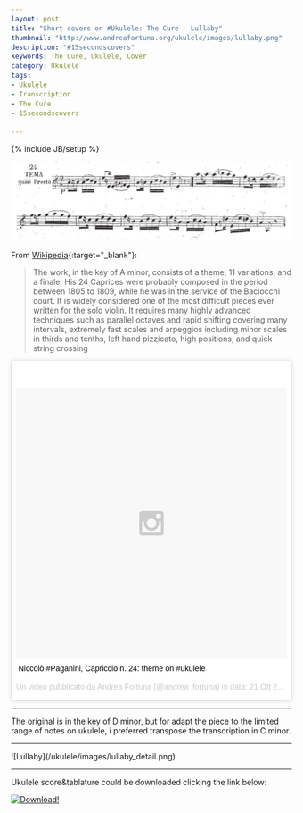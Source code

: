 ```yaml
---
layout: post
title: "Short covers on #Ukulele: The Cure - Lullaby"
thumbnail: "http://www.andreafortuna.org/ukulele/images/lullaby.png"
description: "#15secondscovers"
keywords: The Cure, Ukulele, Cover
category: Ukulele
tags: 
- Ukulele
- Transcription
- The Cure
- 15secondscovers
 
---
```

{% include JB/setup %}


![Lullaby](/ukulele/images/Capriccio24_theme.png)
<!-- more -->

From [Wikipedia](https://en.wikipedia.org/wiki/Caprice_No._24_(Paganini)){:target="_blank"}:

>The work, in the key of A minor, consists of a theme, 11 variations, and a finale. His 24 Caprices were probably composed in the period between 1805 to 1809, while he was in the service of the Baciocchi court.
It is widely considered one of the most difficult pieces ever written for the solo violin. It requires many highly advanced techniques such as parallel octaves and rapid shifting covering many intervals, extremely fast scales and arpeggios including minor scales in thirds and tenths, left hand pizzicato, high positions, and quick string crossing

<blockquote class="instagram-media" data-instgrm-captioned data-instgrm-version="5" style=" background:#FFF; border:0; border-radius:3px; box-shadow:0 0 1px 0 rgba(0,0,0,0.5),0 1px 10px 0 rgba(0,0,0,0.15); margin: 1px; max-width:658px; padding:0; width:99.375%; width:-webkit-calc(100% - 2px); width:calc(100% - 2px);"><div style="padding:8px;"> <div style=" background:#F8F8F8; line-height:0; margin-top:40px; padding:50.0% 0; text-align:center; width:100%;"> <div style=" background:url(data:image/png;base64,iVBORw0KGgoAAAANSUhEUgAAACwAAAAsCAMAAAApWqozAAAAGFBMVEUiIiI9PT0eHh4gIB4hIBkcHBwcHBwcHBydr+JQAAAACHRSTlMABA4YHyQsM5jtaMwAAADfSURBVDjL7ZVBEgMhCAQBAf//42xcNbpAqakcM0ftUmFAAIBE81IqBJdS3lS6zs3bIpB9WED3YYXFPmHRfT8sgyrCP1x8uEUxLMzNWElFOYCV6mHWWwMzdPEKHlhLw7NWJqkHc4uIZphavDzA2JPzUDsBZziNae2S6owH8xPmX8G7zzgKEOPUoYHvGz1TBCxMkd3kwNVbU0gKHkx+iZILf77IofhrY1nYFnB/lQPb79drWOyJVa/DAvg9B/rLB4cC+Nqgdz/TvBbBnr6GBReqn/nRmDgaQEej7WhonozjF+Y2I/fZou/qAAAAAElFTkSuQmCC); display:block; height:44px; margin:0 auto -44px; position:relative; top:-22px; width:44px;"></div></div> <p style=" margin:8px 0 0 0; padding:0 4px;"> <a href="https://instagram.com/p/9GTGuhCuUU/" style=" color:#000; font-family:Arial,sans-serif; font-size:14px; font-style:normal; font-weight:normal; line-height:17px; text-decoration:none; word-wrap:break-word;" target="_blank">Niccolò #Paganini, Capriccio n. 24: theme on #ukulele</a></p> <p style=" color:#c9c8cd; font-family:Arial,sans-serif; font-size:14px; line-height:17px; margin-bottom:0; margin-top:8px; overflow:hidden; padding:8px 0 7px; text-align:center; text-overflow:ellipsis; white-space:nowrap;">Un video pubblicato da Andrea Fortuna (@andrea_fortuna) in data: <time style=" font-family:Arial,sans-serif; font-size:14px; line-height:17px;" datetime="2015-10-21T11:44:27+00:00">21 Ott 2015 alle ore 04:44 PDT</time></p></div></blockquote>
<script async defer src="//platform.instagram.com/en_US/embeds.js"></script>

<hr/>

The original is in the key of D minor, but for adapt the piece to the limited range of notes on ukulele, i preferred transpose the transcription in C minor.

<hr/>
![Lullaby](/ukulele/images/lullaby_detail.png)
<hr/>

Ukulele score&tablature could be downloaded clicking the link below:

[![Download!](http://www.andreafortuna.org/images/Download-PDF-Button.png)](http://www.andreafortuna.org/ukulele/files/Capriccio_n_24_-_Theme.pdf)

